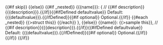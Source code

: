 {{#if skip}}
{{else}}
{{#if _nested}}
{{{name}}}: { // {{#if description}}{{{description}}}.{{/if}}{{#ifDefined defaultvalue}} Default: {{{defaultvalue}}}.{{/ifDefined}}{{#if optional}} Optional.{{/if}}
{{#each _nested}}
  {{>struct this}}
{{/each}}
},
{{else}}
{{name}}: {{>sample this}}, // {{#if description}}{{{description}}}.{{/if}}{{#ifDefined defaultvalue}} Default: {{{defaultvalue}}}.{{/ifDefined}}{{#if optional}} Optional.{{/if}}
{{/if}}
{{/if}}
